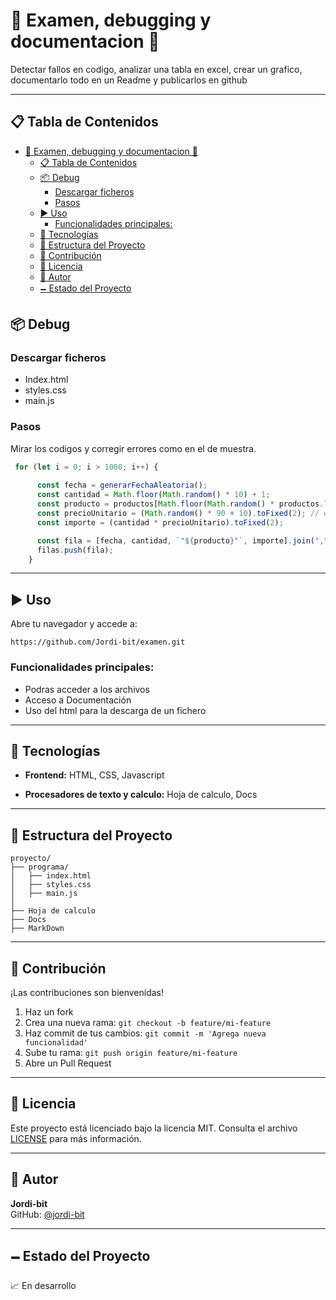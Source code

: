 # 🚀 Examen, debugging y documentacion 🚀

Detectar fallos en codigo, analizar una tabla en excel, crear un grafico, documentarlo todo en un Readme y publicarlos en github

---

## 📋 Tabla de Contenidos

- [🚀 Examen, debugging y documentacion 🚀](#-examen-debugging-y-documentacion-)
  - [📋 Tabla de Contenidos](#-tabla-de-contenidos)
  - [📦 Debug](#-debug)
    - [Descargar ficheros](#descargar-ficheros)
    - [Pasos](#pasos)
  - [▶️ Uso](#️-uso)
    - [Funcionalidades principales:](#funcionalidades-principales)
  - [🧰 Tecnologías](#-tecnologías)
  - [📁 Estructura del Proyecto](#-estructura-del-proyecto)
  - [🤝 Contribución](#-contribución)
  - [🪪 Licencia](#-licencia)
  - [👤 Autor](#-autor)
  - [🗕 Estado del Proyecto](#-estado-del-proyecto)
## 📦 Debug

### Descargar ficheros

- Index.html
- styles.css
- main.js

### Pasos

Mirar los codigos y corregir errores como en el de muestra.

```js
 for (let i = 0; i > 1000; i++) { 
      
      const fecha = generarFechaAleatoria();
      const cantidad = Math.floor(Math.random() * 10) + 1;
      const producto = productos[Math.floor(Math.random() * productos.length)];
      const precioUnitario = (Math.random() * 90 + 10).toFixed(2); // entre 10.00 y 100.00
      const importe = (cantidad * precioUnitario).toFixed(2);

      const fila = [fecha, cantidad, `"${producto}"`, importe].join(",");
      filas.push(fila);
    }
```

---

## ▶️ Uso

Abre tu navegador y accede a:

```
https://github.com/Jordi-bit/examen.git
```

### Funcionalidades principales:

- Podras acceder a los archivos
- Acceso a Documentación
- Uso del html para la descarga de un fichero

---

## 🧰 Tecnologías


- **Frontend:** HTML, CSS, Javascript

- **Procesadores de texto y calculo:** Hoja de calculo, Docs 

---

## 📁 Estructura del Proyecto

```
proyecto/
├── programa/
│   ├── index.html
│   ├── styles.css
│   ├── main.js
│ 
├── Hoja de calculo
├── Docs
├── MarkDown

```

---

## 🤝 Contribución

¡Las contribuciones son bienvenidas!

1. Haz un fork
2. Crea una nueva rama: `git checkout -b feature/mi-feature`
3. Haz commit de tus cambios: `git commit -m 'Agrega nueva funcionalidad'`
4. Sube tu rama: `git push origin feature/mi-feature`
5. Abre un Pull Request

---

## 🪪 Licencia

Este proyecto está licenciado bajo la licencia MIT. Consulta el archivo [LICENSE](LICENSE) para más información.

---

## 👤 Autor

**Jordi-bit**  
GitHub: [@jordi-bit](https://github.com/jordi-bit)

---

## 🗕 Estado del Proyecto

📈 En desarrollo




